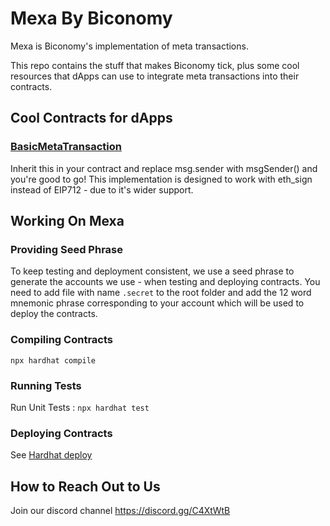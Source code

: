 # Mexa By Biconomy

Mexa is Biconomy's implementation of meta transactions. 

This repo contains the stuff that makes Biconomy tick, plus some cool resources that dApps can use to integrate meta transactions into their contracts.

<h2>Cool Contracts for dApps</h2>
<h3><a href="https://github.com/bcnmy/mexa/blob/master/contracts/5/BasicMetaTransaction.sol">BasicMetaTransaction</a></h3>
Inherit this in your contract and replace msg.sender with msgSender() and you're good to go! This implementation is designed to work with eth_sign instead of EIP712 - due to it's wider support.

<h2>Working On Mexa</h2>
<h3>Providing Seed Phrase</h3>
To keep testing and deployment consistent, we use a seed phrase to generate the accounts we use - when testing and deploying contracts. You need to add file with name <code>.secret</code> to the root folder and add the 12 word mnemonic phrase corresponding to your account which will be used to deploy the contracts.

 <h3>Compiling Contracts</h3>

<code>npx hardhat compile</code>

<h3>Running Tests </h3>
Run Unit Tests : 
<code>npx hardhat test</code><br>

<h3>Deploying Contracts</h3>

See <a href="https://hardhat.org/plugins/hardhat-deploy.html"> Hardhat deploy </a>

<h2>How to Reach Out to Us</h2>

Join our discord channel https://discord.gg/C4XtWtB
